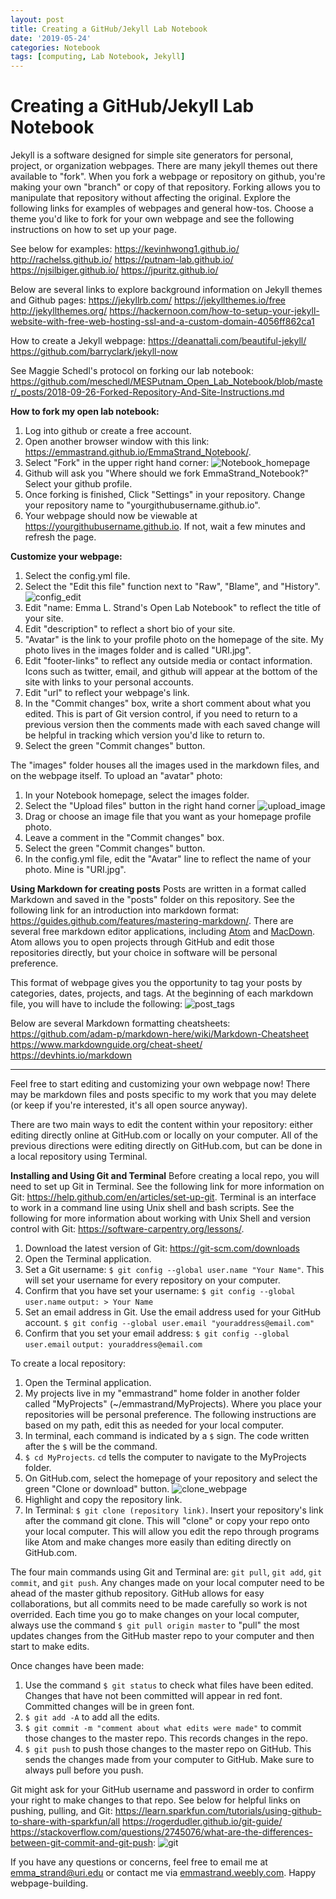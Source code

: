 ```yaml
---
layout: post
title: Creating a GitHub/Jekyll Lab Notebook
date: '2019-05-24'
categories: Notebook
tags: [computing, Lab Notebook, Jekyll]
---
```


# Creating a GitHub/Jekyll Lab Notebook

Jekyll is a software designed for simple site generators for personal, project, or organization webpages. There are many jekyll themes out there available to "fork". When you fork a webpage or repository on github, you're making your own "branch" or copy of that repository. Forking allows you to manipulate that repository without affecting the original. Explore the following links for examples of webpages and general how-tos. Choose a theme you'd like to fork for your own webpage and see the following instructions on how to set up your page.

See below for examples:
https://kevinhwong1.github.io/
http://rachelss.github.io/
https://putnam-lab.github.io/
https://njsilbiger.github.io/
https://jpuritz.github.io/

Below are several links to explore background information on Jekyll themes and Github pages:
https://jekyllrb.com/
https://jekyllthemes.io/free
http://jekyllthemes.org/
https://hackernoon.com/how-to-setup-your-jekyll-website-with-free-web-hosting-ssl-and-a-custom-domain-4056ff862ca1

How to create a Jekyll webpage:
https://deanattali.com/beautiful-jekyll/
https://github.com/barryclark/jekyll-now

See Maggie Schedl's protocol on forking our lab notebook:
https://github.com/meschedl/MESPutnam_Open_Lab_Notebook/blob/master/_posts/2018-09-26-Forked-Repository-And-Site-Instructions.md

**How to fork my open lab notebook:**
1. Log into github or create a free account.
2. Open another browser window with this link: https://emmastrand.github.io/EmmaStrand_Notebook/.
3. Select "Fork" in the upper right hand corner:
![Notebook_homepage](https://github.com/emmastrand/EmmaStrand_Notebook/blob/master/images/create_fork.png?raw=true)
4. Github will ask you "Where should we fork EmmaStrand_Notebook?" Select your github profile.
5. Once forking is finished, Click "Settings" in your repository. Change your repository name to "yourgithubusername.github.io".
6. Your webpage should now be viewable at https://yourgithubusername.github.io. If not, wait a few minutes and refresh the page.

**Customize your webpage:**
1. Select the config.yml file.
2. Select the "Edit this file" function next to "Raw", "Blame", and "History".
![config_edit](https://github.com/emmastrand/EmmaStrand_Notebook/blob/master/images/edit_config.png?raw=true)
3. Edit "name: Emma L. Strand's Open Lab Notebook" to reflect the title of your site.
4. Edit "description" to reflect a short bio of your site.
5. "Avatar" is the link to your profile photo on the homepage of the site. My photo lives in the images folder and is called "URI.jpg".
6. Edit "footer-links" to reflect any outside media or contact information. Icons such as twitter, email, and github will appear at the bottom of the site with links to your personal accounts.
7. Edit "url" to reflect your webpage's link.
8. In the "Commit changes" box, write a short comment about what you edited. This is part of Git version control, if you need to return to a previous version then the comments made with each saved change will be helpful in tracking which version you'd like to return to.
9. Select the green "Commit changes" button.

The "images" folder houses all the images used in the markdown files, and on the webpage itself.
To upload an "avatar" photo:
1. In your Notebook homepage, select the images folder.
2. Select the "Upload files" button in the right hand corner
![upload_image](https://github.com/emmastrand/EmmaStrand_Notebook/blob/master/images/upload_image.png?raw=true)
3. Drag or choose an image file that you want as your homepage profile photo.
4. Leave a comment in the "Commit changes" box.
5. Select the green "Commit changes" button.
6. In the config.yml file, edit the "Avatar" line to reflect the name of your photo. Mine is "URI.jpg".

**Using Markdown for creating posts**
Posts are written in a format called Markdown and saved in the "posts" folder on this repository. See the following link for an introduction into markdown format: https://guides.github.com/features/mastering-markdown/. There are several free markdown editor applications, including [Atom](https://atom.io/) and [MacDown](https://macdown.uranusjr.com/). Atom allows you to open projects through GitHub and edit those repositories directly, but your choice in software will be personal preference.

This format of webpage gives you the opportunity to tag your posts by categories, dates, projects, and tags. At the beginning of each markdown file, you will have to include the following:
![post_tags](https://github.com/emmastrand/EmmaStrand_Notebook/blob/master/images/post_tags.png?raw=true)

Below are several Markdown formatting cheatsheets:
https://github.com/adam-p/markdown-here/wiki/Markdown-Cheatsheet
https://www.markdownguide.org/cheat-sheet/
https://devhints.io/markdown

---
Feel free to start editing and customizing your own webpage now! There may be markdown files and posts specific to my work that you may delete (or keep if you're interested, it's all open source anyway).

There are two main ways to edit the content within your repository: either editing directly online at GitHub.com or locally on your computer. All of the previous directions were editing directly on GitHub.com, but can be done in a local repository using Terminal.

**Installing and Using Git and Terminal**
Before creating a local repo, you will need to set up Git in Terminal. See the following link for more information on Git: https://help.github.com/en/articles/set-up-git. Terminal is an interface to work in a command line using Unix shell and bash scripts. See the following for more information about working with Unix Shell and version control with Git: https://software-carpentry.org/lessons/.

1. Download the latest version of Git: https://git-scm.com/downloads
2. Open the Terminal application.
3. Set a Git username: `$ git config --global user.name "Your Name"`. This will set your username for every repository on your computer.
4. Confirm that you have set your username:
`$ git config --global user.name`
`output: > Your Name`
5. Set an email address in Git. Use the email address used for your GitHub account. `$ git config --global user.email "youraddress@email.com"`
6. Confirm that you set your email address:
`$ git config --global user.email`
`output: youraddress@email.com`

To create a local repository:
1. Open the Terminal application.
2. My projects live in my "emmastrand" home folder in another folder called "MyProjects" (~/emmastrand/MyProjects). Where you place your repositories will be personal preference. The following instructions are based on my path, edit this as needed for your local computer.
3. In terminal, each command is indicated by a `$` sign. The code written after the `$` will be the command.
4. `$ cd MyProjects`. `cd` tells the computer to navigate to the MyProjects folder.
5. On GitHub.com, select the homepage of your repository and select the green "Clone or download" button.
![clone_webpage](https://github.com/emmastrand/EmmaStrand_Notebook/blob/master/images/clone_webpage.png?raw=true)
6. Highlight and copy the repository link.
7. In Terminal:  `$ git clone (repository link)`. Insert your repository's link after the command git clone. This will "clone" or copy your repo onto your local computer. This will allow you edit the repo through programs like Atom and make changes more easily than editing directly on GitHub.com.

The four main commands using Git and Terminal are: `git pull`, `git add`, `git commit`, and `git push`. Any changes made on your local computer need to be ahead of the master github repository. GitHub allows for easy collaborations, but all commits need to be made carefully so work is not overrided. Each time you go to make changes on your local computer, always use the command `$ git pull origin master` to "pull" the most updates changes from the GitHub master repo to your computer and then start to make edits.

Once changes have been made:
1. Use the command `$ git status` to check what files have been edited. Changes that have not been committed will appear in red font. Committed changes will be in green font.
2. `$ git add -A` to add all the edits.
3. `$ git commit -m "comment about what edits were made"` to commit those changes to the master repo. This records changes in the repo.
4. `$ git push` to push those changes to the master repo on GitHub. This sends the changes made from your computer to GitHub. Make sure to always pull before you push.

Git might ask for your GitHub username and password in order to confirm your right to make changes to that repo.
See below for helpful links on pushing, pulling, and Git:
https://learn.sparkfun.com/tutorials/using-github-to-share-with-sparkfun/all
https://rogerdudler.github.io/git-guide/
https://stackoverflow.com/questions/2745076/what-are-the-differences-between-git-commit-and-git-push:
![git](https://i.stack.imgur.com/MgaV9.png)


If you have any questions or concerns, feel free to email me at emma_strand@uri.edu or contact me via [emmastrand.weebly.com](emmastrand.weebly.com). Happy webpage-building.
